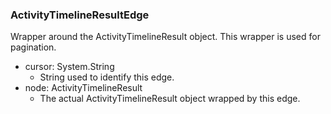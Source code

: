 ### ActivityTimelineResultEdge
Wrapper around the ActivityTimelineResult object. This wrapper is used for pagination.

- cursor: System.String
  - String used to identify this edge.
- node: ActivityTimelineResult
  - The actual ActivityTimelineResult object wrapped by this edge.
